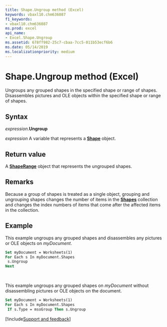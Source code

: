 ```yaml
---
title: Shape.Ungroup method (Excel)
keywords: vbaxl10.chm636087
f1_keywords:
- vbaxl10.chm636087
ms.prod: excel
api_name:
- Excel.Shape.Ungroup
ms.assetid: 678ff982-25c7-cbaa-7cc5-011b53ecf6b6
ms.date: 05/14/2019
ms.localizationpriority: medium
---
```



# Shape.Ungroup method (Excel)

Ungroups any grouped shapes in the specified shape or range of shapes. Disassembles pictures and OLE objects within the specified shape or range of shapes.


## Syntax

_expression_.**Ungroup**

_expression_ A variable that represents a **[Shape](Excel.Shape.md)** object.


## Return value

A **[ShapeRange](Excel.ShapeRange.md)** object that represents the ungrouped shapes.


## Remarks

Because a group of shapes is treated as a single object, grouping and ungrouping shapes changes the number of items in the **[Shapes](Excel.Shapes.md)** collection and changes the index numbers of items that come after the affected items in the collection.


## Example

This example ungroups any grouped shapes and disassembles any pictures or OLE objects on _myDocument_.

```vb
Set myDocument = Worksheets(1) 
For Each s In myDocument.Shapes 
 s.Ungroup 
Next
```

<br/>

This example ungroups any grouped shapes on _myDocument_ without disassembling pictures or OLE objects on the document.

```vb
Set myDocument = Worksheets(1) 
For Each s In myDocument.Shapes 
 If s.Type = msoGroup Then s.Ungroup
```




[!include[Support and feedback](~/includes/feedback-boilerplate.md)]